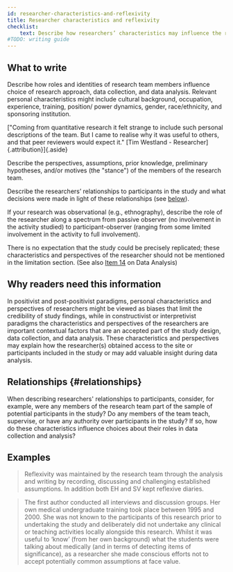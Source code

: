 ```yaml
---
id: researcher-characteristics-and-reflexivity
title: Researcher characteristics and reflexivity
checklist: 
    text: Describe how researchers’ characteristics may influence the research, including personal attributes, qualifications/experience, relationship with participants, assumptions, and/or presuppositions; potential or actual interaction between researchers’ characteristics and the research questions, approach, methods, results and/or transferability.
#TODO: writing guide
---
```


## What to write

Describe how roles and identities of research team members influence choice of research approach, data collection, and data analysis. Relevant personal characteristics might include cultural background, occupation, experience, training, position/ power dynamics, gender, race/ethnicity, and sponsoring institution.

["Coming from quantitative research it felt strange to include such personal descriptions of the team. But I came to realise why it was useful to others, and that peer reviewers would expect it." [Tim Westland - Researcher]{.attribution}]{.aside}

Describe the perspectives, assumptions, prior knowledge, preliminary hypotheses, and/or motives (the "stance") of the members of the research team.

Describe the researchers’ relationships to participants in the study and what decisions were made in light of these relationships (see [below](#relationships)).

If your research was observational (e.g., ethnography), describe the role of the researcher along a spectrum from passive observer (no involvement in the activity studied) to participant-observer (ranging from some limited involvement in the activity to full involvement).

There is no expectation that the study could be precisely replicated; these characteristics and perspectives of the researcher should not be mentioned in the limitation section. (See also [Item 14](data-analysis.qmd) on Data Analysis)

## Why readers need this information

In positivist and post-positivist paradigms, personal characteristics and perspectives of researchers might be viewed as biases that limit the credibility of study findings, while in constructivist or interpretivist paradigms the characteristics and perspectives of the researchers are important contextual factors that are an accepted part of the study design, data collection, and data analysis. These characteristics and perspectives may explain how the researcher(s) obtained access to the site or participants included in the study or may add valuable insight during data analysis.

## Relationships {#relationships}

When describing researchers' relationships to participants, consider, for example, were any members of the research team part of the sample of potential participants in the study? Do any members of the team teach, supervise, or have any authority over participants in the study? If so, how do these characteristics influence choices about their roles in data collection and analysis?

## Examples

> Reflexivity was maintained by the research team through the analysis and writing by recording, discussing and challenging established assumptions. In addition both EH and SV kept reflexive diaries.

> The first author conducted all interviews and discussion groups. Her own medical undergraduate training took place between 1995 and 2000. She was not known to the participants of this research prior to undertaking the study and deliberately did not undertake any clinical or teaching activities locally alongside this research. Whilst it was useful to ‘know’ (from her own background) what the students were talking about medically (and in terms of detecting items of significance), as a researcher she made conscious efforts not to accept potentially common assumptions at face value.

